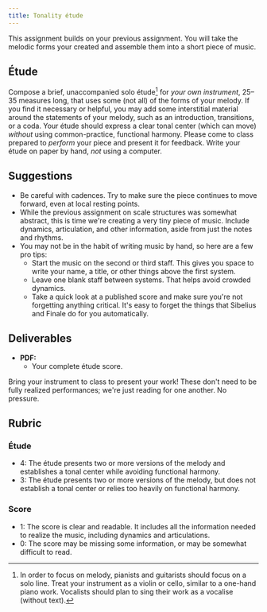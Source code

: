 ```yaml
---
title: Tonality étude
---
```


This assignment builds on your previous assignment. You will take the melodic forms your created and assemble them into a short piece of music. 

## Étude

Compose a brief, unaccompanied solo étude[^solo] for _your own instrument_, 25–35 measures long, that uses some (not all) of the forms of your melody. If you find it necessary or helpful, you may add some interstitial material around the statements of your melody, such as an introduction, transitions, or a coda. Your étude should express a clear tonal center (which can move) _without_ using common-practice, functional harmony. Please come to class prepared to _perform_ your piece and present it for feedback. Write your étude on paper by hand, _not_ using a computer. 

## Suggestions

- Be careful with cadences. Try to make sure the piece continues to move forward, even at local resting points. 
- While the previous assignment on scale structures was somewhat abstract, this is time we're creating a very tiny piece of music. Include dynamics, articulation, and other information, aside from just the notes and rhythms.
- You may not be in the habit of writing music by hand, so here are a few pro tips:
    - Start the music on the second or third staff. This gives you space to write your name, a title, or other things above the first system.
    - Leave one blank staff between systems. That helps avoid crowded dynamics. 
    - Take a quick look at a published score and make sure you're not forgetting anything critical. It's easy to forget the things that Sibelius and Finale do for you automatically. 

## Deliverables

- **PDF:**
    - Your complete étude score.

Bring your instrument to class to present your work! These don't need to be fully realized performances; we're just reading for one another. No pressure.

## Rubric

### Étude

- 4: The étude presents two or more versions of the melody and establishes a tonal center while avoiding functional harmony.
- 3: The étude presents two or more versions of the melody, but does not establish a tonal center or relies too heavily on functional harmony.

### Score

- 1: The score is clear and readable. It includes all the information needed to realize the music, including dynamics and articulations. 
- 0: The score may be missing some information, or may be somewhat difficult to read.

[^solo]: In order to focus on melody, pianists and guitarists should focus on a solo line. Treat your instrument as a violin or cello, similar to a one-hand piano work. Vocalists should plan to sing their work as a vocalise (without text).
